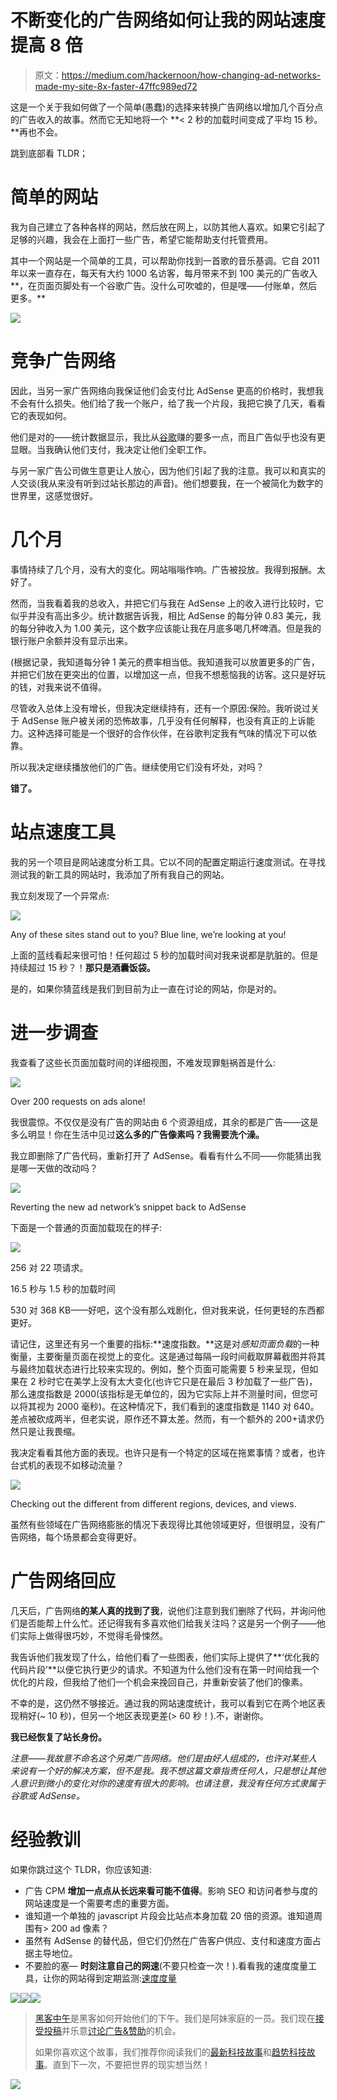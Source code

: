 # 不断变化的广告网络如何让我的网站速度提高 8 倍

> 原文：<https://medium.com/hackernoon/how-changing-ad-networks-made-my-site-8x-faster-47ffc989ed72>

这是一个关于我如何做了一个简单(愚蠢)的选择来转换广告网络以增加几个百分点的广告收入的故事。然而它无知地将一个 **< 2 秒的加载时间变成了平均 15 秒。**再也不会。

跳到底部看 TLDR；

# 简单的网站

我为自己建立了各种各样的网站，然后放在网上，以防其他人喜欢。如果它引起了足够的兴趣，我会在上面打一些广告，希望它能帮助支付托管费用。

其中一个网站是一个简单的工具，可以帮助你找到一首歌的音乐基调。它自 2011 年以来一直存在，每天有大约 1000 名访客，每月带来不到 100 美元的广告收入**，在页面页脚处有一个谷歌广告。没什么可吹嘘的，但是嘿——付账单，然后更多。**

![](img/c472fc80e3c22f983b007394638ed476.png)

# 竞争广告网络

因此，当另一家广告网络向我保证他们会支付比 AdSense 更高的价格时，我想我不会有什么损失。他们给了我一个账户，给了我一个片段，我把它换了几天，看看它的表现如何。

他们是对的——统计数据显示，我比从[谷歌](https://hackernoon.com/tagged/google)赚的要多一点，而且广告似乎也没有更显眼。当我确认他们支付，我决定让他们全职工作。

与另一家广告公司做生意更让人放心，因为他们引起了我的注意。我可以和真实的人交谈(我从来没有听到过站长那边的声音)。他们想要我，在一个被简化为数字的世界里，这感觉很好。

# 几个月

事情持续了几个月，没有大的变化。网站嗡嗡作响。广告被投放。我得到报酬。太好了。

然而，当我看着我的总收入，并把它们与我在 AdSense 上的收入进行比较时，它似乎并没有高出多少。统计数据告诉我，相比 AdSense 的每分钟 0.83 美元，我的每分钟收入为 1.00 美元，这个数字应该能让我在月底多喝几杯啤酒。但是我的银行账户余额并没有显示出来。

(根据记录，我知道每分钟 1 美元的费率相当低。我知道我可以放置更多的广告，并把它们放在更突出的位置，以增加这一点，但我不想惹恼我的访客。这只是好玩的钱，对我来说不值得。

尽管收入总体上没有增长，但我决定继续持有，还有一个原因:保险。我听说过关于 AdSense 账户被关闭的恐怖故事，几乎没有任何解释，也没有真正的上诉能力。这种选择可能是一个很好的合作伙伴，在谷歌判定我有气味的情况下可以依靠。

所以我决定继续播放他们的广告。继续使用它们没有坏处，对吗？

**错了。**

# 站点速度工具

我的另一个项目是网站速度分析工具。它以不同的配置定期运行速度测试。在寻找测试我的新工具的网站时，我添加了所有我自己的网站。

我立刻发现了一个异常点:

![](img/2a52e09b245be8c985d86c31c458d976.png)

Any of these sites stand out to you? Blue line, we’re looking at you!

上面的蓝线看起来很可怕！任何超过 5 秒的加载时间对我来说都是肮脏的。但是持续超过 15 秒？！**那只是酒囊饭袋。**

是的，如果你猜蓝线是我们到目前为止一直在讨论的网站，你是对的。

# 进一步调查

我查看了这些长页面加载时间的详细视图，不难发现罪魁祸首是什么:

![](img/6cdfd860d66ec1a334c9af79be578f1e.png)

Over 200 requests on ads alone!

我很震惊。不仅仅是没有广告的网站由 6 个资源组成，其余的都是广告——这是多么明显！你在生活中见过**这么多的广告像素吗？我需要洗个澡。**

我立即删除了广告代码，重新打开了 AdSense。看看有什么不同——你能猜出我是哪一天做的改动吗？

![](img/cfe4e2cf91a2ec77ef1694410079cef5.png)

Reverting the new ad network’s snippet back to AdSense

下面是一个普通的页面加载现在的样子:

![](img/7ee5cbb8bcbe5fa1ba2f44f8bb75ac81.png)

256 对 22 项请求。

16.5 秒与 1.5 秒的加载时间

530 对 368 KB——好吧，这个没有那么戏剧化，但对我来说，任何更轻的东西都更好。

请记住，这里还有另一个重要的指标:**速度指数。**这是对*感知页面负载*的一种衡量，主要衡量页面在视觉上的变化。这是通过每隔一段时间截取屏幕截图并将其与最终加载状态进行比较来实现的。例如，整个页面可能需要 5 秒来呈现，但如果在 2 秒时它在美学上没有太大变化(也许它只是在最后 3 秒加载了一些广告)，那么速度指数是 2000(该指标是无单位的，因为它实际上并不测量时间，但您可以将其视为 2000 毫秒)。在这种情况下，我们看到的速度指数是 1140 对 640。差点被砍成两半，但老实说，原作还不算太差。然而，有一个额外的 200+请求仍然只是让我畏缩。

我决定看看其他方面的表现。也许只是有一个特定的区域在拖累事情？或者，也许台式机的表现不如移动流量？

![](img/6f23aa1a469a27419da1fdf054a76ee0.png)

Checking out the different from different regions, devices, and views.

虽然有些领域在广告网络膨胀的情况下表现得比其他领域更好，但很明显，没有广告网络，每个场景都会变得更好。

# 广告网络回应

几天后，广告网络**的某人真的找到了我**，说他们注意到我们删除了代码，并询问他们是否能帮上什么忙。还记得我有多喜欢他们给我关注吗？这是另一个例子——他们实际上做得很巧妙，不觉得毛骨悚然。

我告诉他们我发现了什么，给他们看了一些图表，他们实际上提供了**‘优化我的代码片段’**以便它执行更少的请求。不知道为什么他们没有在第一时间给我一个优化的片段，但我给了他们一个机会来挽回自己，并重新安装了他们的像素。

不幸的是，这仍然不够接近。通过我的网站速度统计，我可以看到它在两个地区表现稍好(~ 10 秒)，但另一个地区表现更差(> 60 秒！).不，谢谢你。

**我已经恢复了站长身份。**

*注意——我故意不命名这个另类广告网络。他们是由好人组成的，也许对某些人来说有一个好的解决方案，但不是我。我不想这篇文章指责任何人，只是想让其他人意识到微小的变化对你的速度有很大的影响。也请注意，我没有任何方式隶属于谷歌或 AdSense。*

# 经验教训

如果你跳过这个 TLDR，你应该知道:

*   广告 CPM **增加一点点从长远来看可能不值得**。影响 SEO 和访问者参与度的网站速度是一个需要考虑的重要方面。
*   谁知道一个单独的 javascript 片段会比站点本身加载 20 倍的资源。谁知道周围有> 200 ad 像素？
*   虽然有 AdSense 的替代品，但它们仍然在广告客户供应、支付和速度方面占据主导地位。
*   不要脸的塞— **时刻注意自己的网速**(不要只检查一次！).看看我的速度度量工具，让你的网站得到定期监测:[速度度量](https://www.machmetrics.com/?src=medium)

[![](img/50ef4044ecd4e250b5d50f368b775d38.png)](http://bit.ly/HackernoonFB)[![](img/979d9a46439d5aebbdcdca574e21dc81.png)](https://goo.gl/k7XYbx)[![](img/2930ba6bd2c12218fdbbf7e02c8746ff.png)](https://goo.gl/4ofytp)

> [黑客中午](http://bit.ly/Hackernoon)是黑客如何开始他们的下午。我们是阿妹家庭的一员。我们现在[接受投稿](http://bit.ly/hackernoonsubmission)并乐意[讨论广告&赞助](mailto:partners@amipublications.com)的机会。
> 
> 如果你喜欢这个故事，我们推荐你阅读我们的[最新科技故事](http://bit.ly/hackernoonlatestt)和[趋势科技故事](https://hackernoon.com/trending)。直到下一次，不要把世界的现实想当然！

![](img/be0ca55ba73a573dce11effb2ee80d56.png)